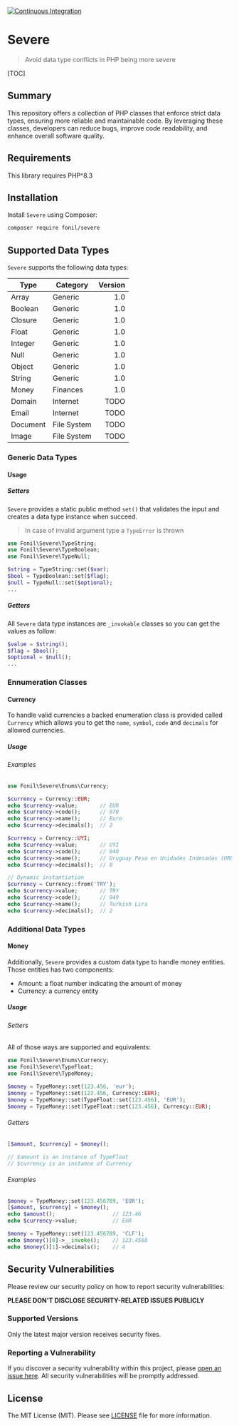 [![Continuous Integration](https://github.com/fonil/severe/actions/workflows/ci.yml/badge.svg?branch=main)](https://github.com/fonil/severe/actions/workflows/ci.yml)

# Severe


> Avoid data type conflicts in PHP being more severe 


[TOC]


## Summary

This repository offers a collection of PHP classes that enforce strict data types, ensuring more reliable and maintainable code. By leveraging these classes, developers can reduce bugs, improve code readability, and enhance overall software quality.

## Requirements

This library requires PHP^8.3

## Installation

Install `Severe` using Composer:

```bash
composer require fonil/severe
```

## Supported Data Types

`Severe` supports the following data types:

| Type       | Category    | Version  |
| ---------- | ----------- | --------:|
| Array      | Generic     | 1.0      |
| Boolean    | Generic     | 1.0      |
| Closure    | Generic     | 1.0      |
| Float      | Generic     | 1.0      |
| Integer    | Generic     | 1.0      |
| Null       | Generic     | 1.0      |
| Object     | Generic     | 1.0      |
| String     | Generic     | 1.0      |
| Money      | Finances    | 1.0      |
| Domain     | Internet    | TODO     |
| Email      | Internet    | TODO     |
| Document   | File System | TODO     |
| Image      | File System | TODO     |

### Generic Data Types

#### Usage

##### Setters

`Severe` provides a static public method `set()` that validates the input and creates a data type instance when succeed.

> In case of invalid argument type a `TypeError` is thrown

```php
use Fonil\Severe\TypeString;
use Fonil\Severe\TypeBoolean;
use Fonil\Severe\TypeNull;

$string = TypeString::set($var);
$bool = TypeBoolean::set($flag);
$null = TypeNull::set($optional);
...
```

##### Getters

All `Severe` data type instances are `_invokable` classes so you can get the values as follow:

```php
$value = $string();
$flag = $bool();
$optional = $null();
...
```

### Ennumeration Classes

#### Currency

To handle valid currencies a backed enumeration class is provided called `Currency` which allows you to get the `name`, `symbol`, `code` and `decimals` for allowed currencies.

##### Usage

###### Examples

```php
use Fonil\Severe\Enums\Currency;

$currency = Currency::EUR;				
echo $currency->value;       // EUR
echo $currency->code();      // 978
echo $currency->name();      // Euro
echo $currency->decimals();  // 2

$currency = Currency::UYI;
echo $currency->value;       // UYI
echo $currency->code();      // 940
echo $currency->name();      // Uruguay Peso en Unidades Indexadas (URUIURUI)
echo $currency->decimals();  // 0

// Dynamic instantiation
$currency = Currency::from('TRY');
echo $currency->value;       // TRY
echo $currency->code();      // 949
echo $currency->name();      // Turkish Lira
echo $currency->decimals();  // 2
```

### Additional Data Types

#### Money

Additionally, `Severe` provides a custom data type to handle money entities. Those entities has two components:

- Amount: a float number indicating the amount of money
- Currency: a currency entity

##### Usage

###### Setters

All of those ways are supported and equivalents:

```php
use Fonil\Severe\Enums\Currency;
use Fonil\Severe\TypeFloat;
use Fonil\Severe\TypeMoney;

$money = TypeMoney::set(123.456, 'eur');
$money = TypeMoney::set(123.456, Currency::EUR);
$money = TypeMoney::set(TypeFloat::set(123.456), 'EUR');
$money = TypeMoney::set(TypeFloat::set(123.456), Currency::EUR);
```

###### Getters

```php
[$amount, $currency] = $money();

// $amount is an instance of TypeFloat
// $currency is an instance of Currency
```

###### Examples

```php
$money = TypeMoney::set(123.456789, 'EUR');
[$amount, $currency] = $money();
echo $amount();                  // 123.46
echo $currency->value;           // EUR

$money = TypeMoney::set(123.456789, 'CLF');
echo $money()[0]->__invoke();    // 123.4568
echo $money()[1]->decimals();    // 4
```


## Security Vulnerabilities

Please review our security policy on how to report security vulnerabilities:

**PLEASE DON'T DISCLOSE SECURITY-RELATED ISSUES PUBLICLY**

### Supported Versions

Only the latest major version receives security fixes.

### Reporting a Vulnerability

If you discover a security vulnerability within this project, please [open an issue here](https://github.com/fonil/severe/issues). All security vulnerabilities will be promptly addressed.

## License

The MIT License (MIT). Please see [LICENSE](./LICENSE) file for more information.
